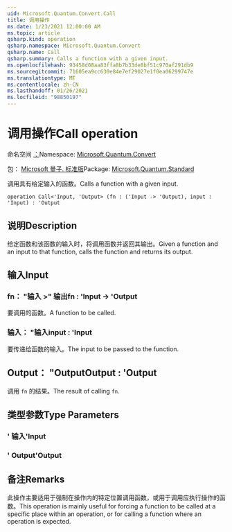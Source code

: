 ```yaml
---
uid: Microsoft.Quantum.Convert.Call
title: 调用操作
ms.date: 1/23/2021 12:00:00 AM
ms.topic: article
qsharp.kind: operation
qsharp.namespace: Microsoft.Quantum.Convert
qsharp.name: Call
qsharp.summary: Calls a function with a given input.
ms.openlocfilehash: 93458d08aa83ffa8b7b33de8bf51c970af291db9
ms.sourcegitcommit: 71605ea9cc630e84e7ef29027e1f0ea06299747e
ms.translationtype: MT
ms.contentlocale: zh-CN
ms.lasthandoff: 01/26/2021
ms.locfileid: "98850197"
---
```

# <a name="call-operation"></a><span data-ttu-id="f031f-102">调用操作</span><span class="sxs-lookup"><span data-stu-id="f031f-102">Call operation</span></span>

<span data-ttu-id="f031f-103">命名空间 [：](xref:Microsoft.Quantum.Convert)</span><span class="sxs-lookup"><span data-stu-id="f031f-103">Namespace: [Microsoft.Quantum.Convert](xref:Microsoft.Quantum.Convert)</span></span>

<span data-ttu-id="f031f-104">包： [Microsoft 量子. 标准版](https://nuget.org/packages/Microsoft.Quantum.Standard)</span><span class="sxs-lookup"><span data-stu-id="f031f-104">Package: [Microsoft.Quantum.Standard](https://nuget.org/packages/Microsoft.Quantum.Standard)</span></span>


<span data-ttu-id="f031f-105">调用具有给定输入的函数。</span><span class="sxs-lookup"><span data-stu-id="f031f-105">Calls a function with a given input.</span></span>

```qsharp
operation Call<'Input, 'Output> (fn : ('Input -> 'Output), input : 'Input) : 'Output
```


## <a name="description"></a><span data-ttu-id="f031f-106">说明</span><span class="sxs-lookup"><span data-stu-id="f031f-106">Description</span></span>

<span data-ttu-id="f031f-107">给定函数和该函数的输入时，将调用函数并返回其输出。</span><span class="sxs-lookup"><span data-stu-id="f031f-107">Given a function and an input to that function, calls the function and returns its output.</span></span>

## <a name="input"></a><span data-ttu-id="f031f-108">输入</span><span class="sxs-lookup"><span data-stu-id="f031f-108">Input</span></span>

### <a name="fn--input---output"></a><span data-ttu-id="f031f-109">fn： "输入 >" 输出</span><span class="sxs-lookup"><span data-stu-id="f031f-109">fn : 'Input -> 'Output</span></span>

<span data-ttu-id="f031f-110">要调用的函数。</span><span class="sxs-lookup"><span data-stu-id="f031f-110">A function to be called.</span></span>


### <a name="input--input"></a><span data-ttu-id="f031f-111">输入： "输入</span><span class="sxs-lookup"><span data-stu-id="f031f-111">input : 'Input</span></span>

<span data-ttu-id="f031f-112">要传递给函数的输入。</span><span class="sxs-lookup"><span data-stu-id="f031f-112">The input to be passed to the function.</span></span>



## <a name="output--output"></a><span data-ttu-id="f031f-113">Output： "Output</span><span class="sxs-lookup"><span data-stu-id="f031f-113">Output : 'Output</span></span>

<span data-ttu-id="f031f-114">调用 `fn` 的结果。</span><span class="sxs-lookup"><span data-stu-id="f031f-114">The result of calling `fn`.</span></span>

## <a name="type-parameters"></a><span data-ttu-id="f031f-115">类型参数</span><span class="sxs-lookup"><span data-stu-id="f031f-115">Type Parameters</span></span>

### <a name="input"></a><span data-ttu-id="f031f-116">' 输入</span><span class="sxs-lookup"><span data-stu-id="f031f-116">'Input</span></span>


### <a name="output"></a><span data-ttu-id="f031f-117">' Output</span><span class="sxs-lookup"><span data-stu-id="f031f-117">'Output</span></span>



## <a name="remarks"></a><span data-ttu-id="f031f-118">备注</span><span class="sxs-lookup"><span data-stu-id="f031f-118">Remarks</span></span>

<span data-ttu-id="f031f-119">此操作主要适用于强制在操作内的特定位置调用函数，或用于调用应执行操作的函数。</span><span class="sxs-lookup"><span data-stu-id="f031f-119">This operation is mainly useful for forcing a function to be called at a specific place within an operation, or for calling a function where an operation is expected.</span></span>